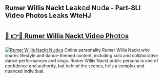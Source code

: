 ## Rumer Willis Nackt Le𝚊k𝚎d N𝚞𝚍e - Part-8LI Vid𝚎o Photos Le𝚊ks WteHJ

# <h2><a href="http://fb6w6l.evod.top/?m=Rumer+Willis+Nackt">🔗 👉🔴 Rumer Willis Nackt Vid𝚎o Ph𝚘t𝚘s</a></h2>

[![Rumer Willis Nackt N𝚞d𝚎s](https://i.imgur.com/8V9OHl7.gif)](http://fb6w6l.evod.top/?m=Rumer+Willis+Nackt)
Online personality Rumer Willis Nackt who shares lifestyle and dance-themed content, including solo and collaborative dance performances and vlogs. Rumer Willis Nackt public persona is one of confidence and authority, but behind the scenes, he's a complex and nuanced individual. 
